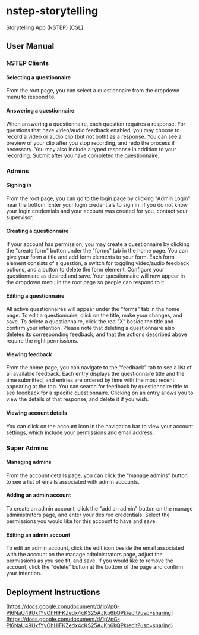 # nstep-storytelling
Storytelling App (NSTEP) [CSL]

## User Manual

### NSTEP Clients

#### Selecting a questionnaire  
From the root page, you can select a questionnaire from the dropdown menu to respond to.  
#### Answering a questionnaire
When answering a questionnaire, each question requires a response. For questions that have video/audio feedback enabled, you may choose to record a video or audio clip (but not both) as a response. You can see a preview of your clip after you stop recording, and redo the process if necessary. You may also include a typed response in addition to your recording. Submit after you have completed the questionnaire.

### Admins

#### Signing in
From the root page, you can go to the login page by clicking "Admin Login" near the bottom. Enter your login credentials to sign in. If you do not know your login credentials and your account was created for you, contact your supervisor.  
#### Creating a questionnaire
If your account has permission, you may create a questionnaire by clicking the "create form" button under the "forms" tab in the home page. You can give your form a title and add form elements to your form. Each form element consists of a question, a switch for toggling video/audio feedback options, and a button to delete the form element. Configure your questionnaire as desired and save. Your questionnaire will now appear in the dropdown menu in the root page so people can respond to it.  
#### Editing a questionnaire
All active questionnaires will appear under the "forms" tab in the home page. To edit a questionnaire, click on the title, make your changes, and save. To delete a questionnaire, click the red "X" beside the title and confirm your intention. Please note that deleting a questionnaire also deletes its corresponding feedback, and that the actions described above require the right permissions.  
#### Viewing feedback
From the home page, you can navigate to the "feedback" tab to see a list of all available feedback. Each entry displays the questionnaire title and the time submitted, and entries are ordered by time with the most recent appearing at the top. You can search for feedback by questionnaire title to see feedback for a specific questionnaire. Clicking on an entry allows you to view the details of that response, and delete it if you wish.  
#### Viewing account details
You can click on the account icon in the navigation bar to view your account settings, which include your permissions and email address.  

### Super Admins

#### Managing admins
From the account details page, you can click the "manage admins" button to see a list of emails associated with admin accounts.  
#### Adding an admin account
To create an admin account, click the "add an admin" button on the manage administrators page, and enter your desired credentials. Select the permissions you would like for this account to have and save.  
#### Editing an admin account
To edit an admin account, click the edit icon beside the email associated with the account on the manage administrators page, adjust the permissions as you see fit, and save. If you would like to remove the account, click the "delete" button at the bottom of the page and confirm your intention.  

## Deployment Instructions

[https://docs.google.com/document/d/1pVpG-PI6NaU49UxfYyOhHlFKZedx4cKS25AJKp6kQPk/edit?usp=sharing](https://docs.google.com/document/d/1pVpG-PI6NaU49UxfYyOhHlFKZedx4cKS25AJKp6kQPk/edit?usp=sharing)  
